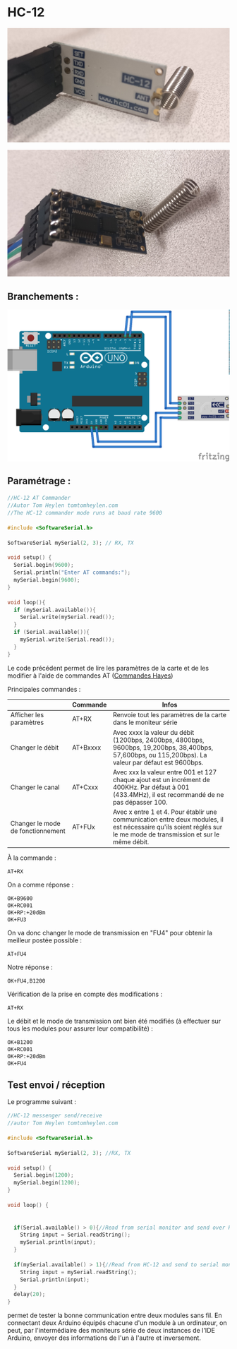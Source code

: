 # HC-12

![module HC-12](Images/HC-12_1.png)

![module HC-12](Images/HC-12_2.png)

## Branchements :

![Branchement module](Images/branchement_HC-12.png)

## Paramétrage :


```C
//HC-12 AT Commander
//Autor Tom Heylen tomtomheylen.com
//The HC-12 commander mode runs at baud rate 9600

#include <SoftwareSerial.h>

SoftwareSerial mySerial(2, 3); // RX, TX

void setup() {
  Serial.begin(9600);
  Serial.println("Enter AT commands:");
  mySerial.begin(9600);
}

void loop(){
  if (mySerial.available()){
    Serial.write(mySerial.read());
  }
  if (Serial.available()){
    mySerial.write(Serial.read());
  }
}
```
Le code précédent permet de lire les paramètres de la carte et de les modifier à l'aide de commandes AT ([Commandes Hayes](https://fr.wikipedia.org/wiki/Commandes_Hayes))

Principales commandes :

|                                   | Commande | Infos |
| --------------------------------- | -------- | --------- |
| Afficher les paramètres           | AT+RX    | Renvoie tout les paramètres de la carte dans le moniteur série |
| Changer le débit                  | AT+Bxxxx | Avec xxxx la valeur du débit (1200bps, 2400bps, 4800bps, 9600bps, 19,200bps, 38,400bps, 57,600bps, ou 115,200bps). La valeur par défaut est 9600bps. |
| Changer le canal                  | AT+Cxxx  | Avec xxx la valeur entre 001 et 127 chaque ajout est un incrément de 400KHz. Par défaut à 001 (433.4MHz), il est recommandé de ne pas dépasser 100. |
| Changer le mode de fonctionnement | AT+FUx   | Avec x entre 1 et 4. Pour établir une communication entre deux modules, il est nécessaire qu'ils soient réglés sur le me mode de transmission et sur le même débit. |

À la commande :
```
AT+RX
```
On a comme réponse :
```
OK+B9600
OK+RC001
OK+RP:+20dBm
OK+FU3
```
On va donc changer le mode de transmission en "FU4" pour obtenir la meilleur postée possible :
```
AT+FU4
```
Notre réponse :
```
OK+FU4,B1200
```
Vérification de la prise en compte des modifications :
```
AT+RX
```
Le débit et le mode de transmission ont bien été modifiés (à effectuer sur tous les modules pour assurer leur compatibilité) :
```
OK+B1200
OK+RC001
OK+RP:+20dBm
OK+FU4
```
## Test envoi / réception

Le programme suivant :
```C
//HC-12 messenger send/receive
//autor Tom Heylen tomtomheylen.com

#include <SoftwareSerial.h>

SoftwareSerial mySerial(2, 3); //RX, TX

void setup() {
  Serial.begin(1200);
  mySerial.begin(1200);
}

void loop() {


  if(Serial.available() > 0){//Read from serial monitor and send over HC-12
    String input = Serial.readString();
    mySerial.println(input);    
  }

  if(mySerial.available() > 1){//Read from HC-12 and send to serial monitor
    String input = mySerial.readString();
    Serial.println(input);    
  }
  delay(20);
}
```
permet de tester la bonne communication entre deux modules sans fil. En connectant deux Arduino équipés chacune d'un module à un ordinateur, on peut, par l'intermédiaire des moniteurs série de deux instances de l'IDE Arduino, envoyer des informations de l'un à l'autre et inversement.
